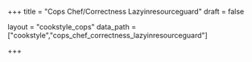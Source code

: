 +++
title = "Cops Chef/Correctness Lazyinresourceguard"
draft = false

layout = "cookstyle_cops"
data_path = ["cookstyle","cops_chef_correctness_lazyinresourceguard"]

+++

<!-- The content of this page is automatically generated from the
cops_chef_correctness_lazyinresourceguard.yml file in github.com/chef/cookstyle/docs-chef-io/data/cookstyle. -->
